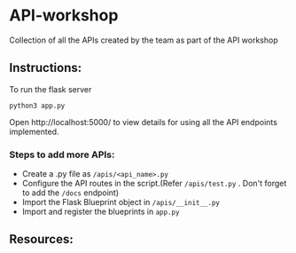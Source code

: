 # API-workshop
Collection of all the APIs created by the team as part of the API workshop

## Instructions:

To run the flask server

``` 
python3 app.py
```

Open http://localhost:5000/ to view details for using all the API endpoints implemented.

### Steps to add more APIs:

* Create a .py file as `/apis/<api_name>.py` 
* Configure the API routes in the script.(Refer `/apis/test.py` . Don't forget to add the `/docs` endpoint)
* Import the Flask Blueprint object in `/apis/__init__.py` 
* Import and register the blueprints in `app.py` 

## Resources:

